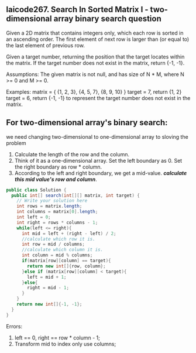 ## laicode267. Search In Sorted Matrix I - two-dimensional array binary search question
Given a 2D matrix that contains integers only, which each row is sorted in an ascending order. The first element of next row is larger than (or equal to) the last element of previous row.

Given a target number, returning the position that the target locates within the matrix. If the target number does not exist in the matrix, return {-1, -1}.

Assumptions:
The given matrix is not null, and has size of N * M, where N >= 0 and M >= 0.

Examples:
matrix = { {1, 2, 3}, {4, 5, 7}, {8, 9, 10} }
target = 7, return {1, 2}
target = 6, return {-1, -1} to represent the target number does not exist in the matrix.

## For two-dimensional array's binary search:
we need changing two-dimensional to one-dimensional array to sloving the problem 
1. Calculate the length of the row and the column.
2. Think of it as a one-dimensional array. Set the left boundary as 0. Set the right boundary as row * column.
3. According to the left and right boundary, we get a mid-value. ***calculate this mid value's row and column***.

```java
public class Solution {
  public int[] search(int[][] matrix, int target) {
    // Write your solution here
    int rows = matrix.length;
    int columns = matrix[0].length;
    int left = 0;
    int right = rows * columns - 1;
    while(left <= right){
      int mid = left + (right - left) / 2;
      //calculate which row it is.
      int row = mid / columns;
      //calculate which column it is.
      int column = mid % columns;
      if(matrix[row][column] == target){
        return new int[]{row, column};
      }else if (matrix[row][column] < target){
        left = mid + 1;
      }else{
        right = mid - 1;
      }
    }
    return new int[]{-1, -1};
  }
}
```
Errors:
1. left == 0, right == row * column - 1;
2. Transform mid to index only use columns; 
